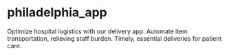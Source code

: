 # philadelphia_app
Optimize hospital logistics with our delivery app. Automate item transportation, relieving staff burden. Timely, essential deliveries for patient care.
